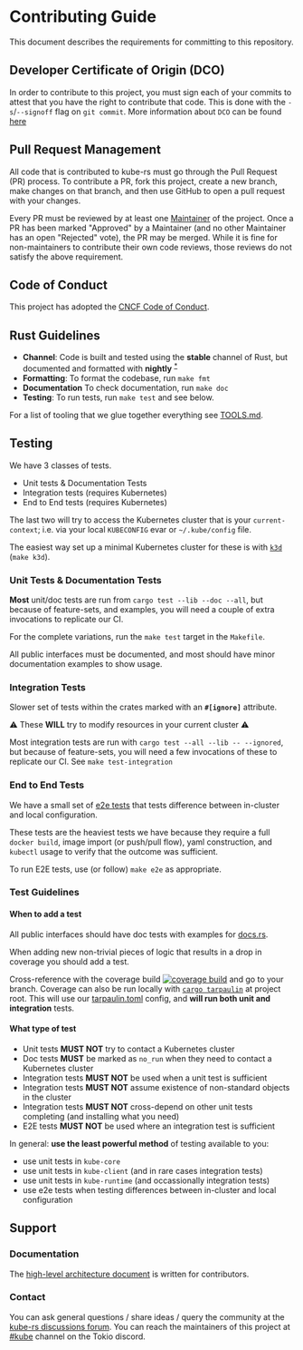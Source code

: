 # Contributing Guide

This document describes the requirements for committing to this repository.

## Developer Certificate of Origin (DCO)

In order to contribute to this project, you must sign each of your commits to attest that you have the right to contribute that code.
This is done with the `-s`/`--signoff` flag on `git commit`.
More information about `DCO` can be found [here](https://developercertificate.org/)

## Pull Request Management

All code that is contributed to kube-rs must go through the Pull Request (PR) process.
To contribute a PR, fork this project, create a new branch, make changes on that branch, and then use GitHub to open a pull request with your changes.

Every PR must be reviewed by at least one [Maintainer](https://kube.rs/maintainers/) of the project.
Once a PR has been marked "Approved" by a Maintainer (and no other Maintainer has an open "Rejected" vote), the PR may be merged.
While it is fine for non-maintainers to contribute their own code reviews, those reviews do not satisfy the above requirement.

## Code of Conduct

This project has adopted the [CNCF Code of
Conduct](https://github.com/cncf/foundation/blob/master/code-of-conduct.md).

## Rust Guidelines

- **Channel**: Code is built and tested using the **stable** channel of Rust, but documented and formatted with **nightly** <sup>[*](https://github.com/kube-rs/kube-rs/issues/707)</sup>
- **Formatting**: To format the codebase, run `make fmt`
- **Documentation** To check documentation, run `make doc`
- **Testing**: To run tests, run `make test` and see below.

For a list of tooling that we glue together everything see [TOOLS.md](https://kube.rs/tools/).

## Testing

We have 3 classes of tests.

- Unit tests & Documentation Tests
- Integration tests (requires Kubernetes)
- End to End tests (requires Kubernetes)

The last two will try to access the Kubernetes cluster that is your `current-context`; i.e. via your local `KUBECONFIG` evar or `~/.kube/config` file.

The easiest way set up a minimal Kubernetes cluster for these is with [`k3d`](https://k3d.io/) (`make k3d`).

### Unit Tests & Documentation Tests

**Most** unit/doc tests are run from `cargo test --lib --doc --all`, but because of feature-sets, and examples, you will need a couple of extra invocations to replicate our CI.

For the complete variations, run the `make test` target in the `Makefile`.

All public interfaces must be documented, and most should have minor documentation examples to show usage.

### Integration Tests

Slower set of tests within the crates marked with an **`#[ignore]`** attribute.

:warning: These  **WILL** try to modify resources in your current cluster :warning:

Most integration tests are run with `cargo test --all --lib -- --ignored`, but because of feature-sets, you will need a few invocations of these to replicate our CI. See `make test-integration`

### End to End Tests

We have a small set of [e2e tests](https://github.com/kube-rs/kube-rs/tree/master/e2e) that tests difference between in-cluster and local configuration.

These tests are the heaviest tests we have because they require a full `docker build`, image import (or push/pull flow), yaml construction, and `kubectl` usage to verify that the outcome was sufficient.

To run E2E tests, use (or follow) `make e2e` as appropriate.

### Test Guidelines

#### When to add a test

All public interfaces should have doc tests with examples for [docs.rs](https://docs.rs/kube).

When adding new non-trivial pieces of logic that results in a drop in coverage you should add a test.

Cross-reference with the coverage build [![coverage build](https://codecov.io/gh/kube-rs/kube-rs/branch/master/graph/badge.svg?token=9FCqEcyDTZ)](https://codecov.io/gh/kube-rs/kube-rs) and go to your branch. Coverage can also be run locally with [`cargo tarpaulin`](https://github.com/xd009642/tarpaulin) at project root. This will use our [tarpaulin.toml](https://github.com/kube-rs/kube-rs/blob/master/tarpaulin.toml) config, and **will run both unit and integration** tests.

#### What type of test

- Unit tests **MUST NOT** try to contact a Kubernetes cluster
- Doc tests **MUST** be marked as `no_run` when they need to contact a Kubernetes cluster
- Integration tests **MUST NOT** be used when a unit test is sufficient
- Integration tests **MUST NOT** assume existence of non-standard objects in the cluster
- Integration tests **MUST NOT** cross-depend on other unit tests completing (and installing what you need)
- E2E tests **MUST NOT** be used where an integration test is sufficient

In general: **use the least powerful method** of testing available to you:

- use unit tests in `kube-core`
- use unit tests in `kube-client` (and in rare cases integration tests)
- use unit tests in `kube-runtime` (and occassionally integration tests)
- use e2e tests when testing differences between in-cluster and local configuration

## Support
### Documentation
The [high-level architecture document](https://kube.rs/architecture/) is written for contributors.

### Contact
You can ask general questions / share ideas / query the community at the [kube-rs discussions forum](https://github.com/kube-rs/kube-rs/discussions).
You can reach the maintainers of this project at [#kube](https://discord.gg/tokio) channel on the Tokio discord.

